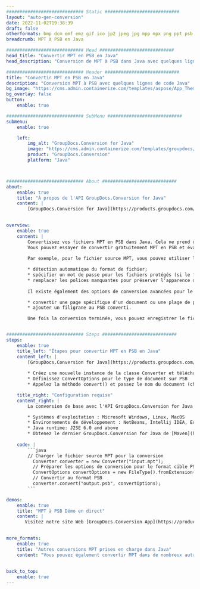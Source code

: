 ```yaml
---
############################# Static ############################
layout: "auto-gen-conversion"
date: 2022-11-02T19:38:39
draft: false
otherformats: bmp dcm emf emz gif ico jp2 jpeg jpg mpp mpx png ppt psb psd svg svgz tga tif tiff webp wmf wmz xer
breadcrumb: MPT à PSB en Java

############################# Head ############################
head_title: "Convertir MPT en PSB en Java"
head_description: "Conversion de MPT à PSB dans Java avec quelques lignes de code. Convertissez plus de 160 formats de fichiers à l'aide de l'API de conversion de documents GroupDocs pour Java"

############################# Header ############################
title: "Convertir MPT en PSB en Java"
description: "Conversion MPT à PSB avec quelques lignes de code Java"
bg_image: "https://cms.admin.containerize.com/templates/aspose/App_Themes/V3/images/bg/header1.png"
bg_overlay: false
button:
    enable: true

############################# SubMenu ############################
submenu:
    enable: true

    left:
        img_alt: "GroupDocs.Conversion for Java"
        image: "https://cms.admin.containerize.com/templates/groupdocs/images/product-logos/90x90-noborder/groupdocs-conversion-java.png"
        product: "GroupDocs.Conversion"
        platform: "Java"



############################# About ############################
about:
    enable: true
    title: "À propos de l'API GroupDocs.Conversion for Java"
    content: |
        [GroupDocs.Conversion for Java](https://products.groupdocs.com/conversion/java/) est une API de conversion de format de fichier avancée pour la conversion entre les formats d'image et de document populaires tels que Microsoft Office, OpenDocument, PDF, HTML, e-mail, CAO. et bien plus encore avec seulement quelques lignes de code. L'API native détecte automatiquement les formats des documents originaux et propose de nombreuses options de personnalisation des documents convertis. Outre la fonction d'extraction d'informations d'un document, il prend également en charge la mise en cache des résultats de conversion sur le disque local par défaut. Cependant, tout type de stockage de cache peut être pris en charge en implémentant les interfaces appropriées - Amazon S3, Dropbox, Google Drive, Windows Azure, Reddis ou tout autre.
    

overview:
    enable: true
    content: |
        Convertissez vos fichiers MPT en PSB dans Java. Cela ne prend que quelques lignes de code Java sur n'importe quelle plate-forme de votre choix, telle que Windows, Linux, macOS.
        Vous pouvez essayer de convertir gratuitement MPT en PSB et évaluer la qualité des résultats de conversion. En plus des scripts de conversion de fichiers simples, vous pouvez essayer des options plus sophistiquées pour charger le fichier source MPT et stocker la sortie PSB. 
        
        Par exemple, pour le fichier source MPT, vous pouvez utiliser les options de chargement suivantes :

        * détection automatique du format de fichier;
        * spécifier un mot de passe pour les fichiers protégés (si le format de fichier le prend en charge);
        * remplacer les polices manquantes pour préserver l'apparence du document.
        
        Il existe également des options de conversion avancées pour le fichier PSB :

        * convertir une page spécifique d'un document ou une plage de pages;
        * ajouter un filigrane au PSB converti.

        Une fois la conversion terminée, vous pouvez enregistrer le fichier PSB dans votre chemin de fichier local ou dans un stockage tiers tel que FTP, Amazon S3, Google Drive, Dropbox, etc. Veuillez noter - pour convertir MPT à PSB, vous n'avez pas besoin d'installer de logiciel supplémentaire, tel que MS Office, Open Office, Adobe Acrobat Reader, etc.


############################# Steps ############################
steps:
    enable: true
    title_left: "Étapes pour convertir MPT en PSB en Java"
    content_left: |
        [GroupDocs.Conversion for Java](https://products.groupdocs.com/conversion/java/) permet aux développeurs de convertir facilement le fichier MPT en PSB avec quelques lignes de code.
        
        * Créez une nouvelle instance de la classe Converter et téléchargez le fichier MPT avec le chemin complet
        * Définissez ConvertOptions pour le type de document sur PSB
        * Appelez la méthode convert() et passez le nom du document (chemin complet) et le format (PSB) en tant que paramètre

    title_right: "Configuration requise"
    content_right: |
        La conversion de base avec l'API GroupDocs.Conversion for Java peut être effectuée avec seulement quelques lignes de code. Nos API sont prises en charge sur toutes les principales plates-formes et systèmes d'exploitation. Avant d'exécuter le code ci-dessous, assurez-vous que les prérequis suivants sont installés sur votre système.

        * Systèmes d'exploitation : Microsoft Windows, Linux, MacOS
        * Environnements de développement : NetBeans, Intellij IDEA, Eclipse, etc.
        * Java runtime: J2SE 6.0 and above
        * Obtenez le dernier GroupDocs.Conversion for Java de [Maven](https://repository.groupdocs.com/webapp/#/artifacts/browse/tree/General/repo/com/groupdocs/groupdocs-conversion)
         
    code: |
        ```java    
        // Charger le fichier source MPT pour la conversion
          Converter converter = new Converter("input.mpt");
          // Préparer les options de conversion pour le format cible PSB
          ConvertOptions convertOptions = new FileType().fromExtension("psb").getConvertOptions();
          // Convertir au format PSB
          converter.convert("output.psb", convertOptions);
        ```

demos:
    enable: true
    title: "MPT à PSB Démo en direct"
    content: |
       Visitez notre site Web [GroupDocs.Conversion App](https://products.groupdocs.app/conversion/family) et essayez la conversion MPT à PSB maintenant. La démo gratuite présente les avantages suivants
          

more_formats:
    enable: true
    title: "Autres conversions MPT prises en charge dans Java"
    content: "Vous pouvez également convertir MPT dans de nombreux autres formats de fichiers. Veuillez consulter la liste ci-dessous."
       
       
back_to_top:
    enable: true
---
```

